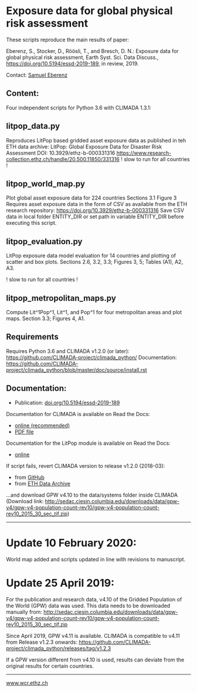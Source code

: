 # Exposure data for global physical risk assessment

These scripts reproduce the main results of paper:

Eberenz, S., Stocker, D., Röösli, T., and Bresch, D. N.:
Exposure data for global physical risk assessment,
Earth Syst. Sci. Data Discuss., https://doi.org/10.5194/essd-2019-189, in review, 2019.

Contact: [Samuel Eberenz](mailto:samuel.eberenz@usys.ethz.ch)

## Content:
Four independent scripts for Python 3.6 with CLIMADA 1.3.1:

##  litpop_data.py
Reproduces LitPop based gridded asset exposure data as published in teh ETH data archive:
LitPop: Global Exposure Data for Disaster Risk Assessment
DOI: 10.3929/ethz-b-000331316
https://www.research-collection.ethz.ch/handle/20.500.11850/331316
! slow to run for all countries !

##  litpop_world_map.py
Plot global asset exposure data for 224 countries
Sections 3.1
Figure 3
Requires asset exposure data in the form of CSV as available from the ETH research repository:
https://doi.org/10.3929/ethz-b-000331316
Save CSV data in local folder ENTITY_DIR or set path in variable ENTITY_DIR before executing this script.

## litpop_evaluation.py
LitPop exposure data model evaluation for 14 countries and plotting of scatter and box plots.
Sections 2.6, 3.2, 3.3;
Figures 3, 5;
Tables (A1), A2, A3.

! slow to run for all countries !

## litpop_metropolitan_maps.py
Compute Lit^1Pop^1, Lit^1, and Pop^1 for four metropolitan areas and plot maps.
Section 3.3;
Figures 4, A1.

## Requirements

Requires Python 3.6 and CLIMADA v1.2.0 (or later):
https://github.com/CLIMADA-project/climada_python/
Documentation: https://github.com/CLIMADA-project/climada_python/blob/master/doc/source/install.rst

## Documentation:

* Publication: [doi.org/10.5194/essd-2019-189](https://doi.org/10.5194/essd-2019-189)

Documentation for CLIMADA is available on Read the Docs:

* [online (recommended)](https://climada-python.readthedocs.io/en/stable/)
* [PDF file](https://buildmedia.readthedocs.org/media/pdf/climada-python/stable/climada-python.pdf)

Documentation for the LitPop module is available on Read the Docs:

* [online](https://climada-python.readthedocs.io/en/stable/tutorial/climada_entity_LitPop.html)

If script fails, revert CLIMADA version to release v1.2.0 (2018-03):
* from [GitHub](https://github.com/CLIMADA-project/climada_python/releases/tag/v1.2.0)
* from [ETH Data Archive](http://doi.org/10.5905/ethz-1007-226)

...and download GPW v4.10 to the data/systems folder inside CLIMADA
(Download link: http://sedac.ciesin.columbia.edu/downloads/data/gpw-v4/gpw-v4-population-count-rev10/gpw-v4-population-count-rev10_2015_30_sec_tif.zip)

-----
# Update 10 February 2020:
World map added and scripts updated in line with revisions to manuscript.


# Update 25 April 2019:
For the publication and research data, v4.10 of the Gridded Population of the World (GPW) data was used.
This data needs to be downloaded manually from:
http://sedac.ciesin.columbia.edu/downloads/data/gpw-v4/gpw-v4-population-count-rev10/gpw-v4-population-count-rev10_2015_30_sec_tif.zip

Since April 2019, GPW v4.11 is available. CLIMADA is compatible to v4.11 from Release v1.2.3 onwards:
https://github.com/CLIMADA-project/climada_python/releases/tag/v1.2.3

If a GPW version different from v4.10 is used, results can deviate from the original results for certain countries.

-----

www.wcr.ethz.ch

